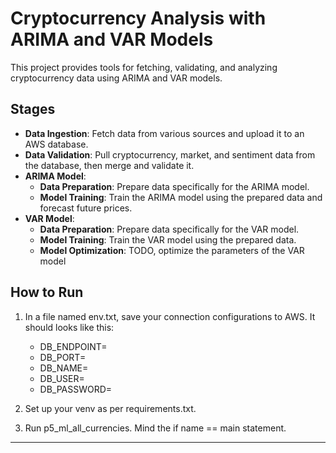 # Cryptocurrency Analysis with ARIMA and VAR Models

This project provides tools for fetching, validating, and analyzing cryptocurrency data using ARIMA and VAR models.

## Stages

- **Data Ingestion**: Fetch data from various sources and upload it to an AWS database.
- **Data Validation**: Pull cryptocurrency, market, and sentiment data from the database, then merge and validate it.
- **ARIMA Model**:
  - **Data Preparation**: Prepare data specifically for the ARIMA model.
  - **Model Training**: Train the ARIMA model using the prepared data and forecast future prices.
- **VAR Model**:
  - **Data Preparation**: Prepare data specifically for the VAR model.
  - **Model Training**: Train the VAR model using the prepared data.
  - **Model Optimization**: TODO, optimize the parameters of the VAR model

## How to Run

1. In a file named env.txt, save your connection configurations to AWS. It should looks like this:
   - DB_ENDPOINT=
   - DB_PORT=
   - DB_NAME=
   - DB_USER=
   - DB_PASSWORD=

2. Set up your venv as per requirements.txt.

3. Run p5_ml_all_currencies. Mind the if name == main statement.

---
